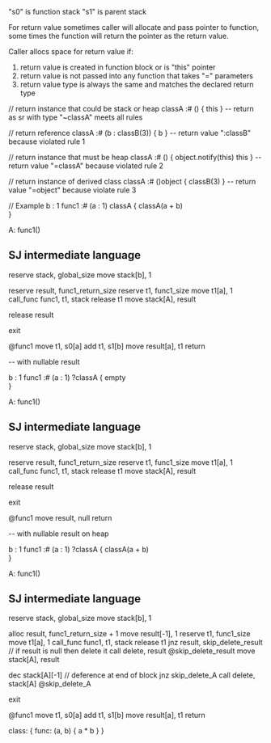 "s0" is function stack
"s1" is parent stack

For return value sometimes caller will allocate and pass pointer to function, some times the function will return the pointer as the return value.

Caller allocs space for return value if:
1) return value is created in function block or is "this" pointer
2) return value is not passed into any function that takes "=" parameters
3) return value type is always the same and matches the declared return type


// return instance that could be stack or heap
classA :# () {
	this
}
-- return as sr with type "~classA" meets all rules

// return reference
classA :# (b : classB(3)) {
	b
}
-- return value ":classB" because violated rule 1

// return instance that must be heap
classA :# () {
	object.notify(this)
	this
}
-- return value "=classA" because violated rule 2

// return instance of derived class
classA :# ()object {
	classB(3)
}
-- return value "=object" because violate rule 3


// Example
b : 1
func1 :# (a : 1) classA {
	classA(a + b)	
}

A: func1()


SJ intermediate language
--
reserve stack, global_size
move stack[b], 1

reserve result, func1_return_size
reserve t1, func1_size
move t1[a], 1
call_func func1, t1, stack
release t1
move stack[A], result

release result

exit

@func1
move t1, s0[a]
add t1, s1[b]
move result[a], t1
return

-- with nullable result

b : 1
func1 :# (a : 1) ?classA {
	empty	
}

A: func1() 

SJ intermediate language
--
reserve stack, global_size
move stack[b], 1

reserve result, func1_return_size
reserve t1, func1_size
move t1[a], 1
call_func func1, t1, stack
release t1
move stack[A], result

release result

exit

@func1
move result, null
return


-- with nullable result on heap

b : 1
func1 :# (a : 1) ?classA {
	classA(a + b)	
}

A: func1() 

SJ intermediate language
--
reserve stack, global_size
move stack[b], 1

alloc result, func1_return_size + 1
move result[-1], 1
reserve t1, func1_size
move t1[a], 1
call_func func1, t1, stack
release t1
jnz result, skip_delete_result			// if result is null then delete it
call delete, result
@skip_delete_result
move stack[A], result

dec stack[A][-1]						// deference at end of block
jnz skip_delete_A
call delete, stack[A]
@skip_delete_A

exit

@func1
move t1, s0[a]
add t1, s1[b]
move result[a], t1
return



class: {
	func: (a, b) {
		a * b
	}
}